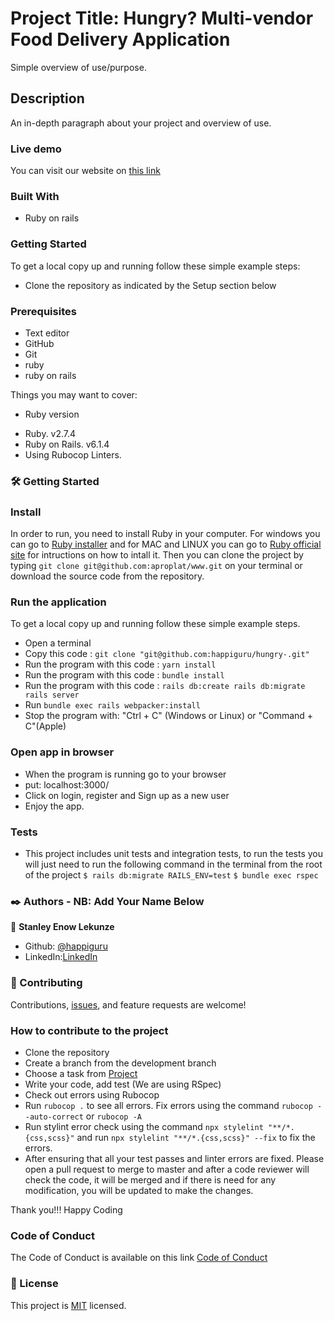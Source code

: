 # Project Title: Hungry? Multi-vendor Food Delivery Application

Simple overview of use/purpose.

## Description

An in-depth paragraph about your project and overview of use.


### Live demo

You can visit our website on [this link](https://example.com/)

### Built With

- Ruby on rails

### Getting Started

To get a local copy up and running follow these simple example steps:

- Clone the repository as indicated by the Setup section below

### Prerequisites

- Text editor
- GitHub
- Git
- ruby
- ruby on rails


Things you may want to cover:

* Ruby version
- Ruby. v2.7.4
- Ruby on Rails. v6.1.4
- Using Rubocop Linters.

### 🛠 Getting Started
### Install 
In order to run, you need to install Ruby in your computer. For windows you can go to [Ruby installer](https://rubyinstaller.org/) and for MAC and LINUX you can go to [Ruby official site](https://www.ruby-lang.org/en/downloads/) for intructions on how to intall it. Then you can clone the project by typing ```git clone git@github.com:aproplat/www.git``` on your terminal or download the source code from the repository.

### Run the application
To get a local copy up and running follow these simple example steps.

- Open a terminal
- Copy this code : ```git clone "git@github.com:happiguru/hungry-.git"```
- Run the program with this code : ```yarn install```
- Run the program with this code : ```bundle install```
- Run the program with this code : ```rails db:create rails db:migrate rails server```
- Run `bundle exec rails webpacker:install`
- Stop the program with: "Ctrl + C" (Windows or Linux) or "Command + C"(Apple)

### Open app in browser

- When the program is running go to your browser
- put: localhost:3000/
- Click on login, register and Sign up as a new user
- Enjoy the app.

### Tests

- This project includes unit tests and integration tests, to run the tests you will just need to run the following command in the terminal from the root of the project
  `$ rails db:migrate RAILS_ENV=test`
  `$ bundle exec rspec`


### ✒️ Authors - NB: Add Your Name Below

👤 **Stanley Enow Lekunze**

- Github: [@happiguru](https://github.com/happiguru)
- LinkedIn:[LinkedIn](https://www.linkedin.com/in/lekunze-nley)

### 🤝 Contributing

Contributions, [issues](https://github.com/happiguru/hungry-/issues), and feature requests are welcome!

### How to contribute to the project

- Clone the repository
- Create a branch from the development branch
- Choose a task from [Project](https://github.com/users/happiguru/projects/3)
- Write your code, add test (We are using RSpec)
- Check out errors using Rubocop
- Run ```rubocop .``` to see all errors. Fix errors using the command ```rubocop --auto-correct``` or ```rubocop -A```
- Run stylint error check using the command ```npx stylelint "**/*.{css,scss}"``` and run ```npx stylelint "**/*.{css,scss}" --fix``` to fix the errors.
- After ensuring that all your test passes and linter errors are fixed. Please open a  pull request to merge to master and after a code reviewer will check the code, it will be merged and if there is need for any modification, you will be updated to make the changes.

Thank you!!! Happy Coding

### Code of Conduct

The Code of Conduct is available on this link [Code of Conduct](https://github.com/happiguru/hungry-/issues)
### 📝 License
This project is [MIT](lic.url) licensed.
